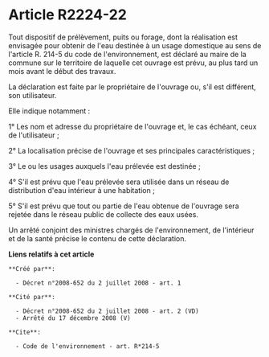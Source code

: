 # Article R2224-22

Tout dispositif de prélèvement, puits ou forage, dont la réalisation est envisagée pour obtenir de l'eau destinée à un usage
domestique au sens de l'article R. 214-5 du code de l'environnement, est déclaré au maire de la commune sur le territoire de
laquelle cet ouvrage est prévu, au plus tard un mois avant le début des travaux. 

La déclaration est faite par le propriétaire de l'ouvrage ou, s'il est différent, son utilisateur. 

Elle indique notamment : 

1° Les nom et adresse du propriétaire de l'ouvrage et, le cas échéant, ceux de l'utilisateur ; 

2° La localisation précise de l'ouvrage et ses principales caractéristiques ; 

3° Le ou les usages auxquels l'eau prélevée est destinée ; 

4° S'il est prévu que l'eau prélevée sera utilisée dans un réseau de distribution d'eau intérieur à une habitation ; 

5° S'il est prévu que tout ou partie de l'eau obtenue de l'ouvrage sera rejetée dans le réseau public de collecte des eaux
usées. 

Un arrêté conjoint des ministres chargés de l'environnement, de l'intérieur et de la santé précise le contenu de cette
déclaration.

**Liens relatifs à cet article**

	**Créé par**:

	  - Décret n°2008-652 du 2 juillet 2008 - art. 1

	**Cité par**:

	  - Décret n°2008-652 du 2 juillet 2008 - art. 2 (VD)
	  - Arrêté du 17 décembre 2008 (V)

	**Cite**:

	  - Code de l'environnement - art. R*214-5
